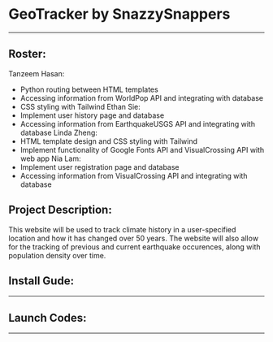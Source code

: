 # GeoTracker by SnazzySnappers
---
## Roster: 
Tanzeem Hasan: 
- Python routing between HTML templates
- Accessing information from WorldPop API and integrating with database
- CSS styling with Tailwind
Ethan Sie:
- Implement user history page and database
- Accessing information from EarthquakeUSGS API and integrating with database
Linda Zheng: 
- HTML template design and CSS styling with Tailwind
- Implement functionality of Google Fonts API and VisualCrossing API with web app
Nia Lam: 
- Implement user registration page and database 
- Accessing information from VisualCrossing API and integrating with database


## Project Description:
This website will be used to track climate history in a user-specified location and how it has changed over 50 years. The website will also allow for the tracking of previous and current earthquake occurences, along with population density over time.

## Install Gude:
---
## Launch Codes:
---